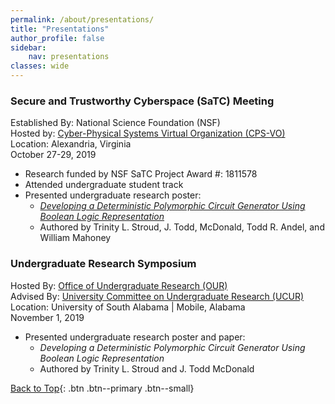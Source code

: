 ```yaml
---
permalink: /about/presentations/
title: "Presentations"
author_profile: false
sidebar:
    nav: presentations
classes: wide
---
```


### Secure and Trustworthy Cyberspace (SaTC) Meeting

Established By: National Science Foundation (NSF)\
Hosted by: [Cyber-Physical Systems Virtual Organization (CPS-VO)](https://cps-vo.org/group/satc-pimtg19)\
Location: Alexandria, Virginia\
October 27-29, 2019
- Research funded by NSF SaTC Project Award #: 1811578
- Attended undergraduate student track
- Presented undergraduate research poster:
  - [*Developing a Deterministic Polymorphic Circuit Generator Using Boolean Logic Representation*](https://cps-vo.org/node/65590)
  - Authored by Trinity L. Stroud, J. Todd, McDonald, Todd R. Andel, and William Mahoney

### Undergraduate Research Symposium

Hosted By: [Office of Undergraduate Research (OUR)](https://www.southalabama.edu/programs/our/research-symposium.html)\
Advised By: [University Committee on Undergraduate Research (UCUR)](https://www.southalabama.edu/programs/our/ucur.html)\
Location: University of South Alabama | Mobile, Alabama\
November 1, 2019
- Presented undergraduate research poster and paper:
  - *Developing a Deterministic Polymorphic Circuit Generator Using Boolean Logic Representation*
  - Authored by Trinity L. Stroud and J. Todd McDonald

[Back to Top](#top){: .btn .btn--primary .btn--small}